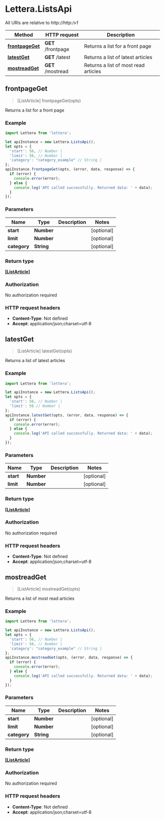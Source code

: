 # Lettera.ListsApi

All URIs are relative to *http://http:/v1*

Method | HTTP request | Description
------------- | ------------- | -------------
[**frontpageGet**](ListsApi.md#frontpageGet) | **GET** /frontpage | Returns a list for a front page
[**latestGet**](ListsApi.md#latestGet) | **GET** /latest | Returns a list of latest articles
[**mostreadGet**](ListsApi.md#mostreadGet) | **GET** /mostread | Returns a list of most read articles



## frontpageGet

> [ListArticle] frontpageGet(opts)

Returns a list for a front page

### Example

```javascript
import Lettera from 'lettera';

let apiInstance = new Lettera.ListsApi();
let opts = {
  'start': 56, // Number | 
  'limit': 56, // Number | 
  'category': "category_example" // String | 
};
apiInstance.frontpageGet(opts, (error, data, response) => {
  if (error) {
    console.error(error);
  } else {
    console.log('API called successfully. Returned data: ' + data);
  }
});
```

### Parameters


Name | Type | Description  | Notes
------------- | ------------- | ------------- | -------------
 **start** | **Number**|  | [optional] 
 **limit** | **Number**|  | [optional] 
 **category** | **String**|  | [optional] 

### Return type

[**[ListArticle]**](ListArticle.md)

### Authorization

No authorization required

### HTTP request headers

- **Content-Type**: Not defined
- **Accept**: application/json;charset=utf-8


## latestGet

> [ListArticle] latestGet(opts)

Returns a list of latest articles

### Example

```javascript
import Lettera from 'lettera';

let apiInstance = new Lettera.ListsApi();
let opts = {
  'start': 56, // Number | 
  'limit': 56 // Number | 
};
apiInstance.latestGet(opts, (error, data, response) => {
  if (error) {
    console.error(error);
  } else {
    console.log('API called successfully. Returned data: ' + data);
  }
});
```

### Parameters


Name | Type | Description  | Notes
------------- | ------------- | ------------- | -------------
 **start** | **Number**|  | [optional] 
 **limit** | **Number**|  | [optional] 

### Return type

[**[ListArticle]**](ListArticle.md)

### Authorization

No authorization required

### HTTP request headers

- **Content-Type**: Not defined
- **Accept**: application/json;charset=utf-8


## mostreadGet

> [ListArticle] mostreadGet(opts)

Returns a list of most read articles

### Example

```javascript
import Lettera from 'lettera';

let apiInstance = new Lettera.ListsApi();
let opts = {
  'start': 56, // Number | 
  'limit': 56, // Number | 
  'category': "category_example" // String | 
};
apiInstance.mostreadGet(opts, (error, data, response) => {
  if (error) {
    console.error(error);
  } else {
    console.log('API called successfully. Returned data: ' + data);
  }
});
```

### Parameters


Name | Type | Description  | Notes
------------- | ------------- | ------------- | -------------
 **start** | **Number**|  | [optional] 
 **limit** | **Number**|  | [optional] 
 **category** | **String**|  | [optional] 

### Return type

[**[ListArticle]**](ListArticle.md)

### Authorization

No authorization required

### HTTP request headers

- **Content-Type**: Not defined
- **Accept**: application/json;charset=utf-8

